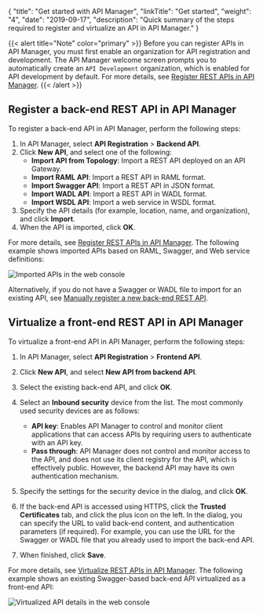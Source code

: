 {
    "title": "Get started with API Manager",
    "linkTitle": "Get started",
    "weight": "4",
    "date": "2019-09-17",
    "description": "Quick summary of the steps required to register and virtualize an API in API Manager."
    }

{{< alert title="Note" color="primary" >}}
Before you can register APIs in API Manager, you must first enable an organization for API registration and development. The API Manager welcome screen prompts you to automatically create an `API Development` organization, which is enabled for API development by default. For more details, see [Register REST APIs in API Manager](/docs/apimgr_admin/api_mgmt_register_web/).
{{< /alert >}}

## Register a back-end REST API in API Manager

To register a back-end API in API Manager, perform the following steps:

1. In API Manager, select **API Registration** > **Backend API**.
2. Click **New API**, and select one of the following:
    * **Import API from Topology**: Import a REST API deployed on an API Gateway.
    * **Import RAML API**: Import a REST API in RAML format.
    * **Import Swagger API**: Import a REST API in JSON format.
    * **Import WADL API**: Import a REST API in WADL format.
    * **Import WSDL API**: Import a web service in WSDL format.
3. Specify the API details (for example, location, name, and organization), and click **Import**.
4. When the API is imported, click **OK**.

For more details, see [Register REST APIs in API Manager](/docs/apimgr_admin/api_mgmt_register_web/). The following example shows imported APIs based on RAML, Swagger, and Web service definitions:

![Imported APIs in the web console](/Images/docbook/images/api_mgmt/api_mgmt_backend_api_import.png)

Alternatively, if you do not have a Swagger or WADL file to import for an existing API, see [Manually register a new back-end REST API](/docs/apimgr_admin/api_mgmt_register_web/#manually-register-a-new-back-end-rest-api).

## Virtualize a front-end REST API in API Manager

To virtualize a front-end API in API Manager, perform the following steps:

1. In API Manager, select **API Registration** > **Frontend API**.
2. Click **New API**, and select **New API from backend API**.
3. Select the existing back-end API, and click **OK**.
4. Select an **Inbound security**  device from the list. The most commonly used security devices are as follows:

    * **API key**: Enables API Manager to control and monitor client applications that can access APIs by requiring users to authenticate with an API key.
    * **Pass through**: API Manager does not control and monitor access to the API, and does not use its client registry for the API, which is effectively public. However, the backend API may have its own authentication mechanism.

5. Specify the settings for the security device in the dialog, and click **OK**.
6. If the back-end API is accessed using HTTPS, click the **Trusted Certificates** tab, and click the plus icon on the left. In the dialog, you can specify the URL to valid back-end content, and authentication parameters (if required). For example, you can use the URL for the Swagger or WADL file that you already used to import the back-end API.
7. When finished, click **Save**.

For more details, see [Virtualize REST APIs in API Manager](/docs/apimgr_admin/api_mgmt_virtualize_web/). The following example shows an existing Swagger-based back-end API virtualized as a front-end API:

![Virtualized API details in the web console](/Images/docbook/images/api_mgmt/api_mgmt_frontend_api_edit.png)
